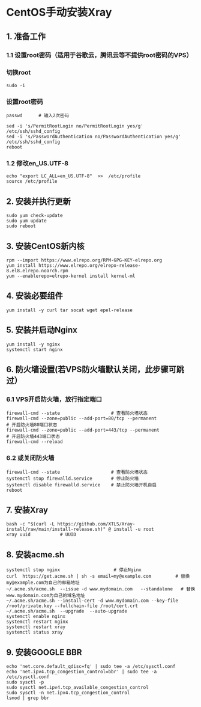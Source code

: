 # CentOS手动安装Xray

## 1. 准备工作
### 1.1 设置root密码（适用于谷歌云，腾讯云等不提供root密码的VPS）
### 切换root
```
sudo -i
```
### 设置root密码
```
passwd      # 输入2次密码
```
```
sed -i 's/PermitRootLogin no/PermitRootLogin yes/g' /etc/ssh/sshd_config
sed -i 's/PasswordAuthentication no/PasswordAuthentication yes/g' /etc/ssh/sshd_config
reboot
```
### 1.2 修改en_US.UTF-8
```
echo "export LC_ALL=en_US.UTF-8"  >>  /etc/profile
source /etc/profile
```

## 2. 安装并执行更新
```
sudo yum check-update
sudo yum update
sudo reboot
```

## 3. 安装CentOS新内核
```
rpm --import https://www.elrepo.org/RPM-GPG-KEY-elrepo.org
yum install https://www.elrepo.org/elrepo-release-8.el8.elrepo.noarch.rpm
yum --enablerepo=elrepo-kernel install kernel-ml
```

## 4. 安装必要组件
```
yum install -y curl tar socat wget epel-release 
```
## 5. 安装并启动Nginx
```
yum install -y nginx
systemctl start nginx
```

## 6. 防火墙设置(若VPS防火墙默认关闭，此步骤可跳过）
### 6.1 VPS开启防火墙，放行指定端口
```
firewall-cmd --state                   # 查看防火墙状态
firewall-cmd --zone=public --add-port=80/tcp --permanent                # 开启防火墙80端口状态
firewall-cmd --zone=public --add-port=443/tcp --permanent               # 开启防火墙443端口状态
firewall-cmd --reload
```
### 6.2 或关闭防火墙
```
firewall-cmd --state                   # 查看防火墙状态
systemctl stop firewalld.service       # 停止防火墙
systemctl disable firewalld.service    # 禁止防火墙开机自启
reboot
```

## 7. 安装Xray
```
bash -c "$(curl -L https://github.com/XTLS/Xray-install/raw/main/install-release.sh)" @ install -u root
xray uuid           # UUID
```

## 8. 安装acme.sh
```
systemctl stop nginx                    # 停止Nginx
curl  https://get.acme.sh | sh -s email=my@example.com         # 替换my@example.com为自己的邮箱地址
~/.acme.sh/acme.sh  --issue -d www.mydomain.com   --standalone   # 替换www.mydomain.com为自己的域名地址
~/.acme.sh/acme.sh --install-cert -d www.mydomain.com --key-file /root/private.key --fullchain-file /root/cert.crt
~/.acme.sh/acme.sh  --upgrade  --auto-upgrade
systemctl enable nginx
systemctl restart nginx
systemctl restart xray
systemctl status xray
```

## 9. 安装GOOGLE BBR
```
echo 'net.core.default_qdisc=fq' | sudo tee -a /etc/sysctl.conf
echo 'net.ipv4.tcp_congestion_control=bbr' | sudo tee -a /etc/sysctl.conf
sudo sysctl -p
sudo sysctl net.ipv4.tcp_available_congestion_control
sudo sysctl -n net.ipv4.tcp_congestion_control
lsmod | grep bbr
```
